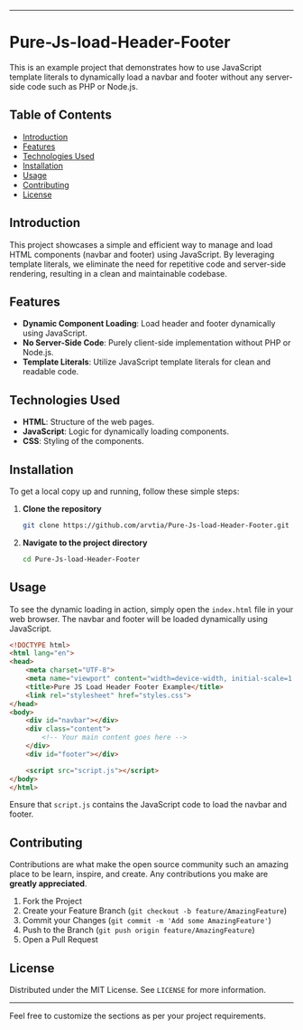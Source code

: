 
---

# Pure-Js-load-Header-Footer

This is an example project that demonstrates how to use JavaScript template literals to dynamically load a navbar and footer without any server-side code such as PHP or Node.js.

## Table of Contents
- [Introduction](#introduction)
- [Features](#features)
- [Technologies Used](#technologies-used)
- [Installation](#installation)
- [Usage](#usage)
- [Contributing](#contributing)
- [License](#license)

## Introduction
This project showcases a simple and efficient way to manage and load HTML components (navbar and footer) using JavaScript. By leveraging template literals, we eliminate the need for repetitive code and server-side rendering, resulting in a clean and maintainable codebase.

## Features
- **Dynamic Component Loading**: Load header and footer dynamically using JavaScript.
- **No Server-Side Code**: Purely client-side implementation without PHP or Node.js.
- **Template Literals**: Utilize JavaScript template literals for clean and readable code.

## Technologies Used
- **HTML**: Structure of the web pages.
- **JavaScript**: Logic for dynamically loading components.
- **CSS**: Styling of the components.

## Installation
To get a local copy up and running, follow these simple steps:

1. **Clone the repository**
   ```sh
   git clone https://github.com/arvtia/Pure-Js-load-Header-Footer.git
   ```
2. **Navigate to the project directory**
   ```sh
   cd Pure-Js-load-Header-Footer
   ```

## Usage
To see the dynamic loading in action, simply open the `index.html` file in your web browser. The navbar and footer will be loaded dynamically using JavaScript.

```html
<!DOCTYPE html>
<html lang="en">
<head>
    <meta charset="UTF-8">
    <meta name="viewport" content="width=device-width, initial-scale=1.0">
    <title>Pure JS Load Header Footer Example</title>
    <link rel="stylesheet" href="styles.css">
</head>
<body>
    <div id="navbar"></div>
    <div class="content">
        <!-- Your main content goes here -->
    </div>
    <div id="footer"></div>

    <script src="script.js"></script>
</body>
</html>
```

Ensure that `script.js` contains the JavaScript code to load the navbar and footer.

## Contributing
Contributions are what make the open source community such an amazing place to be learn, inspire, and create. Any contributions you make are **greatly appreciated**.

1. Fork the Project
2. Create your Feature Branch (`git checkout -b feature/AmazingFeature`)
3. Commit your Changes (`git commit -m 'Add some AmazingFeature'`)
4. Push to the Branch (`git push origin feature/AmazingFeature`)
5. Open a Pull Request

## License
Distributed under the MIT License. See `LICENSE` for more information.

---

Feel free to customize the sections as per your project requirements.

